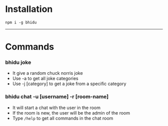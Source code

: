 # Installation

```
npm i -g bhidu

```
---

 # Commands

 ### bhidu joke
 - It give a random chuck norris joke
 - Use -a to get all joke categories
 - Use -j [category] to get a joke from a specific category

 ### bhidu chat -u [username] -r [room-name]
 - It will start a chat with the user <username> in the room <room-name>
 - If the room is new, the user will be the admin of the room
 - Type `/help` to get all commands in the chat room